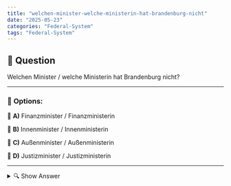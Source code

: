 ```yaml
---
title: "welchen-minister-welche-ministerin-hat-brandenburg-nicht"
date: "2025-05-23"
categories: "Federal-System"
tags: "Federal-System"
---
```


## 📌 **Question**

Welchen Minister / welche Ministerin hat Brandenburg nicht?



---

### 📝 **Options:**

🔘 **A)** Finanzminister / Finanzministerin

🔘 **B)** Innenminister / Innenministerin

🔘 **C)** Außenminister / Außenministerin

🔘 **D)** Justizminister / Justizministerin

---

<details>
  <summary>🔍 Show Answer</summary>

  <p>
💡  <b>Correct Answer:</b>  c
  </p>
  <p>
    📖<b>Explanation:</b>
    Brandenburg ist ein Bundesland in Deutschland und unterliegt der föderalen Struktur der Bundesrepublik. Jedes Bundesland hat spezifische Ministerien, die bestimmte Zuständigkeitsbereiche abdecken. Während einige Ministerien in allen deutschen Bundesländern zu finden sind, wie zum Beispiel das Innenministerium oder das Justizministerium, spiegeln andere nationale Verantwortlichkeiten wider, die nicht landesspezifisch sind. Die Außenpolitik ist eine nationale Angelegenheit und wird nicht von den Bundesländern verwaltet. Daher besitzt Brandenburg keinen Außenminister oder keine Außenministerin, da dies auf der Bundesebene geregelt wird.
  </p>
</details>
